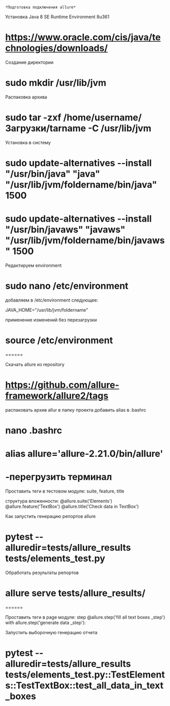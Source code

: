     *Подготовка подключения allure*

Установка Java 8 SE Runtime Environment 8u361
# https://www.oracle.com/cis/java/technologies/downloads/

Создание директории
# sudo mkdir /usr/lib/jvm

Распаковка архива
# sudo tar -zxf /home/username/Загрузки/tarname -C /usr/lib/jvm

Установка в систему
# sudo update-alternatives --install "/usr/bin/java" "java" "/usr/lib/jvm/foldername/bin/java" 1500
# sudo update-alternatives --install "/usr/bin/javaws" "javaws" "/usr/lib/jvm/foldername/bin/javaws" 1500

Редактируем environment
# sudo nano /etc/environment

добавляем в /etc/environment следующее:

JAVA_HOME="/usr/lib/jvm/foldername"

применение изменений без перезагрузки
# source /etc/environment
======

Скачать allure из repository
# https://github.com/allure-framework/allure2/tags

распаковать архив allur в папку проекта
добавить alias в .bashrc
# nano .bashrc
# alias allure='allure-2.21.0/bin/allure'

-перегрузить терминал
======

Проставить теги в тестовом модуле: suite, feature, title

структура вложенности:
@allure.suite('Elements')
    @allure.feature('TextBox')
        @allure.title('Check data in TextBox')


Как запустить генерацию репортов allure
# pytest --alluredir=tests/allure_results tests/elements_test.py

Обработать результаты репортов
# allure serve tests/allure_results/
======

Проставить теги в page модуле: step
@allure.step('fill all text boxes _step')
    with allure.step('generate data _step'):

Запустить выборочную генерацию отчета
# pytest --alluredir=tests/allure_results tests/elements_test.py::TestElements::TestTextBox::test_all_data_in_text_boxes
